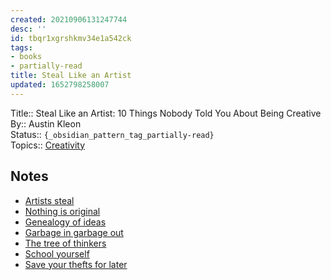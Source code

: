 ```yaml
---
created: 20210906131247744
desc: ''
id: tbqr1xgrshkmv34e1a542ck
tags:
- books
- partially-read
title: Steal Like an Artist
updated: 1652798258007
---
```

   
Title:: Steal Like an Artist: 10 Things Nobody Told You About Being Creative   
By:: Austin Kleon   
Status:: `{_obsidian_pattern_tag_partially-read}`   
Topics:: [Creativity](/not_created.md)   
   
## Notes   
   
   
- [Artists steal](../../slipbox/artists%20steal.md)   
- [Nothing is original](../../slipbox/nothing%20is%20original.md)   
- [Genealogy of ideas](../../slipbox/genealogy%20of%20ideas.md)   
- [Garbage in garbage out](../../slipbox/garbage%20in%20garbage%20out.md)   
- [The tree of thinkers](../../slipbox/the%20tree%20of%20thinkers.md)   
- [School yourself](../../slipbox/school%20yourself.md)   
- [Save your thefts for later](../../slipbox/save%20your%20thefts%20for%20later.md)